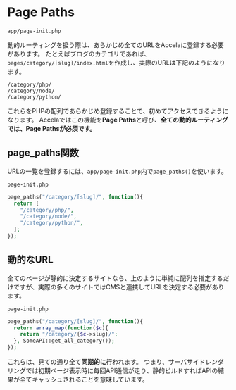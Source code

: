 # Page Paths
`app/page-init.php`

動的ルーティングを扱う際は、あらかじめ全てのURLをAccelaに登録する必要があります。
たとえばブログのカテゴリであれば、`pages/category/[slug]/index.html`を作成し、実際のURLは下記のようになります。

```text
/category/php/
/category/node/
/category/python/
```

これらをPHPの配列であらかじめ登録することで、初めてアクセスできるようになります。
Accelaではこの機能を**Page Paths**と呼び、**全ての動的ルーティングでは、Page Pathsが必須です。**

## page_paths関数

URLの一覧を登録するには、`app/page-init.php`内で`page_paths()`を使います。

<div class="code-with-caption">

`page-init.php`
```php
page_paths("/category/[slug]/", function(){
  return [
    "/category/php/",
    "/category/node/",
    "/category/python/",
  ];
});
```
</div>

## 動的なURL
全てのページが静的に決定するサイトなら、上のように単純に配列を指定するだけですが、実際の多くのサイトではCMSと連携してURLを決定する必要があります。

<div class="code-with-caption">

`page-init.php`
```php
page_paths("/category/[slug]/", function(){
  return array_map(function($c){
    return "/category/{$c->slug}/";
  }, SomeAPI::get_all_category());
});
```
</div>

これらは、見ての通り全て**同期的に**行われます。
つまり、サーバサイドレンダリングでは初期ページ表示時に毎回API通信が走り、静的ビルドすればAPIの結果が全てキャッシュされることを意味しています。
